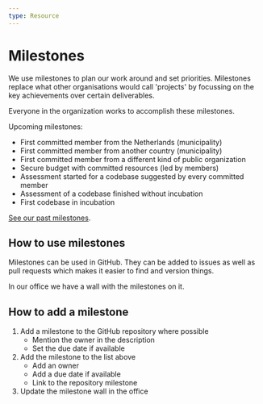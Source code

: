 ```yaml
---
type: Resource
---
```


# Milestones

We use milestones to plan our work around and set priorities. Milestones replace what other organisations would call 'projects' by focussing on the key achievements over certain deliverables.

Everyone in the organization works to accomplish these milestones.

Upcoming milestones:

* First committed member from the Netherlands (municipality)
* First committed member from another country (municipality)
* First committed member from a different kind of public organization
* Secure budget with committed resources (led by members)
* Assessment started for a codebase suggested by every committed member
* Assessment of a codebase finished without incubation
* First codebase in incubation

[See our past milestones](past-milestones.md).

## How to use milestones

Milestones can be used in GitHub. They can be added to issues as well as pull requests which makes it easier to find and version things.

In our office we have a wall with the milestones on it.

## How to add a milestone

1. Add a milestone to the GitHub repository where possible
    * Mention the owner in the description
    * Set the due date if available
2. Add the milestone to the list above
    * Add an owner
    * Add a due date if available
    * Link to the repository milestone
3. Update the milestone wall in the office
